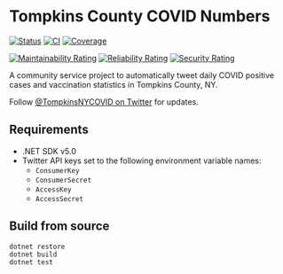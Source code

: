 # Tompkins County COVID Numbers

[![Status](https://github.com/ecoAPM/TompkinsCOVID/actions/workflows/run.yml/badge.svg)](https://github.com/ecoAPM/TompkinsCOVID/actions/workflows/run.yml)
[![CI](https://github.com/ecoAPM/TompkinsCOVID/actions/workflows/CI.yml/badge.svg)](https://github.com/ecoAPM/TompkinsCOVID/actions/workflows/CI.yml)
[![Coverage](https://sonarcloud.io/api/project_badges/measure?project=ecoAPM_TompkinsCOVID&metric=coverage)](https://sonarcloud.io/dashboard?id=ecoAPM_TompkinsCOVID)

[![Maintainability Rating](https://sonarcloud.io/api/project_badges/measure?project=ecoAPM_TompkinsCOVID&metric=sqale_rating)](https://sonarcloud.io/dashboard?id=ecoAPM_TompkinsCOVID)
[![Reliability Rating](https://sonarcloud.io/api/project_badges/measure?project=ecoAPM_TompkinsCOVID&metric=reliability_rating)](https://sonarcloud.io/dashboard?id=ecoAPM_TompkinsCOVID)
[![Security Rating](https://sonarcloud.io/api/project_badges/measure?project=ecoAPM_TompkinsCOVID&metric=security_rating)](https://sonarcloud.io/dashboard?id=ecoAPM_TompkinsCOVID)

A community service project to automatically tweet daily COVID positive cases and vaccination statistics in Tompkins County, NY.

Follow [@TompkinsNYCOVID on Twitter](https://twitter.com/TompkinsNYCOVID) for updates.

## Requirements

- .NET SDK v5.0
- Twitter API keys set to the following environment variable names:
  - `ConsumerKey`
  - `ConsumerSecret`
  - `AccessKey`
  - `AccessSecret`

## Build from source

```
dotnet restore
dotnet build
dotnet test
```